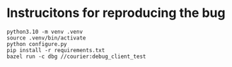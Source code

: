 # Instrucitons for reproducing the bug

```
python3.10 -m venv .venv
source .venv/bin/activate
python configure.py
pip install -r requirements.txt
bazel run -c dbg //courier:debug_client_test
```
